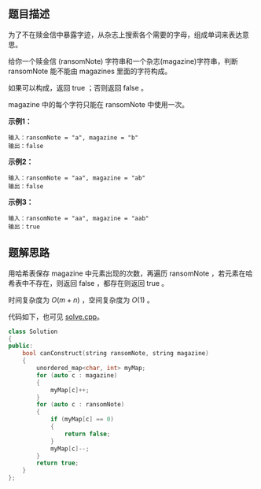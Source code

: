 ## 题目描述

为了不在赎金信中暴露字迹，从杂志上搜索各个需要的字母，组成单词来表达意思。

给你一个赎金信 (ransomNote) 字符串和一个杂志(magazine)字符串，判断 ransomNote 能不能由 magazines 里面的字符构成。

如果可以构成，返回 true ；否则返回 false 。

magazine 中的每个字符只能在 ransomNote 中使用一次。

**示例1：**

```
输入：ransomNote = "a", magazine = "b"
输出：false
```

**示例2：**

```
输入：ransomNote = "aa", magazine = "ab"
输出：false
```

**示例3：**

```
输入：ransomNote = "aa", magazine = "aab"
输出：true
```

## 题解思路

用哈希表保存 magazine 中元素出现的次数，再遍历 ransomNote ，若元素在哈希表中不存在，则返回 false ，都存在则返回 true 。

时间复杂度为 $O(m+n)$ ，空间复杂度为 $O(1)$ 。

代码如下，也可见 [solve.cpp](./solve.cpp)。

```c++
class Solution
{
public:
    bool canConstruct(string ransomNote, string magazine)
    {
        unordered_map<char, int> myMap;
        for (auto c : magazine)
        {
            myMap[c]++;
        }
        for (auto c : ransomNote)
        {
            if (myMap[c] == 0)
            {
                return false;
            }
            myMap[c]--;
        }
        return true;
    }
};

```

